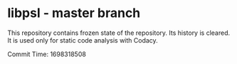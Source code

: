 # libpsl - master branch

This repository contains frozen state of the repository.
Its history is cleared. It is used only for static code
analysis with Codacy.

Commit Time: 1698318508
